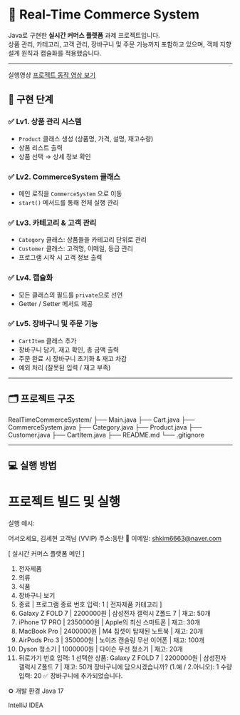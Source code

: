 # 🛒 Real-Time Commerce System

Java로 구현한 **실시간 커머스 플랫폼** 과제 프로젝트입니다.  
상품 관리, 카테고리, 고객 관리, 장바구니 및 주문 기능까지 포함하고 있으며, 객체 지향 설계 원칙과 캡슐화를 적용했습니다.

---

실행영상
[프로젝트 동작 영상 보기](https://youtu.be/TOd9grGQOQQ)


## 🚀 구현 단계

### ✅ Lv1. 상품 관리 시스템
- `Product` 클래스 생성 (상품명, 가격, 설명, 재고수량)
- 상품 리스트 출력
- 상품 선택 → 상세 정보 확인

### ✅ Lv2. CommerceSystem 클래스
- 메인 로직을 `CommerceSystem` 으로 이동
- `start()` 메서드를 통해 전체 실행 관리

### ✅ Lv3. 카테고리 & 고객 관리
- `Category` 클래스: 상품들을 카테고리 단위로 관리
- `Customer` 클래스: 고객명, 이메일, 등급 관리
- 프로그램 시작 시 고객 정보 출력

### ✅ Lv4. 캡슐화
- 모든 클래스의 필드를 `private`으로 선언
- Getter / Setter 메서드 제공

### ✅ Lv5. 장바구니 및 주문 기능
- `CartItem` 클래스 추가
- 장바구니 담기, 재고 확인, 총 금액 출력
- 주문 완료 시 장바구니 초기화 & 재고 차감
- 예외 처리 (잘못된 입력 / 재고 부족)

---

## 🗂 프로젝트 구조

RealTimeCommerceSystem/
├── Main.java
├── Cart.java
├── CommerceSystem.java
├── Category.java
├── Product.java
├── Customer.java
├── CartItem.java
├── README.md
└── .gitignore


---

## 💻 실행 방법


# 프로젝트 빌드 및 실행

실행 예시:

어서오세요, 김세현 고객님 (VVIP)
주소:동탄
📧 이메일: shkim6663@naver.com

[ 실시간 커머스 플랫폼 메인 ]
1. 전자제품
2. 의류
3. 식품
9. 장바구니 보기
0. 종료 | 프로그램 종료
번호 입력: 1
[ 전자제품 카테고리 ]
1. Galaxy Z FOLD 7 | 2200000원 | 삼성전자 갤럭시 Z폴드 7 | 재고: 50개
2. iPhone 17 PRO | 2350000원 | Apple의 최신 스마트폰 | 재고: 30개
3. MacBook Pro | 2400000원 | M4 칩셋이 탑재된 노트북 | 재고: 20개
4. AirPods Pro 3 | 350000원 | 노이즈 캔슬링 무선 이어폰 | 재고: 100개
5. Dyson 청소기 | 1000000원 | 다이슨 무선 청소기 | 재고: 20개
0. 뒤로가기
번호 입력: 1
선택한 상품: Galaxy Z FOLD 7 | 2200000원 | 삼성전자 갤럭시 Z폴드 7 | 재고: 50개
장바구니에 담으시겠습니까? (1.예 / 2.아니오): 1
수량 입력: 20
✅ 장바구니에 추가되었습니다.

⚙️ 개발 환경
Java 17 

IntelliJ IDEA


